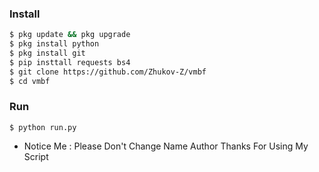 


### Install
```bash
$ pkg update && pkg upgrade
$ pkg install python
$ pkg install git  
$ pip insttall requests bs4
$ git clone https://github.com/Zhukov-Z/vmbf
$ cd vmbf
```
### Run
```
$ python run.py
```

* Notice Me : Please Don't Change Name Author
Thanks For Using My Script
